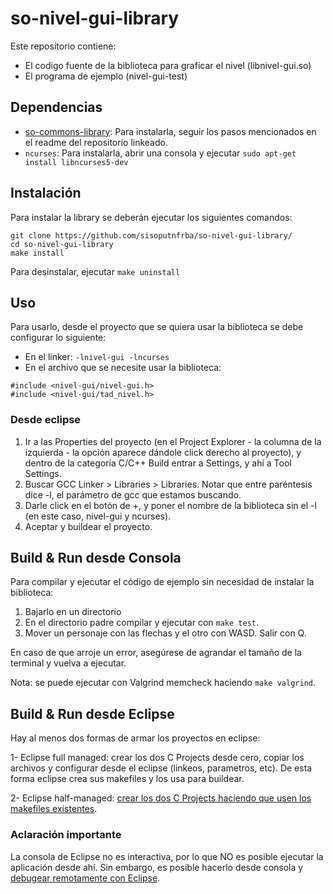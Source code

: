 # so-nivel-gui-library

Este repositorio contiene:

- El codigo fuente de la biblioteca para graficar el nivel (libnivel-gui.so)
- El programa de ejemplo (nivel-gui-test)

## Dependencias

- [so-commons-library](https://github.com/sisoputnfrba/so-commons-library): Para instalarla, seguir los pasos mencionados en el readme del repositorio linkeado.
- `ncurses`: Para instalarla, abrir una consola y ejecutar `sudo apt-get install libncurses5-dev`

## Instalación

Para instalar la library se deberán ejecutar los siguientes comandos:

```
git clone https://github.com/sisoputnfrba/so-nivel-gui-library/
cd so-nivel-gui-library
make install
```

Para desinstalar, ejecutar `make uninstall`

## Uso

Para usarlo, desde el proyecto que se quiera usar la biblioteca se debe configurar lo siguiente:

- En el linker: `-lnivel-gui -lncurses`
- En el archivo que se necesite usar la biblioteca:
```
#include <nivel-gui/nivel-gui.h>
#include <nivel-gui/tad_nivel.h>
```

### Desde eclipse

1) Ir a las Properties del proyecto (en el Project Explorer - la columna de la izquierda - la opción aparece dándole click derecho al proyecto), y dentro de la categoría C/C++ Build entrar a Settings, y ahí a Tool Settings.
2) Buscar GCC Linker > Libraries > Libraries. Notar que entre paréntesis dice -l, el parámetro de gcc que estamos buscando.
3) Darle click en el botón de +, y poner el nombre de la biblioteca sin el -l (en este caso, nivel-gui y ncurses).
4) Aceptar y buildear el proyecto.

## Build & Run desde Consola

Para compilar y ejecutar el código de ejemplo sin necesidad de instalar la biblioteca:

1) Bajarlo en un directorio
2) En el directorio padre compilar y ejecutar con `make test`.
3) Mover un personaje con las flechas y el otro con WASD. Salir con Q.

En caso de que arroje un error, asegúrese de agrandar el tamaño de la terminal y vuelva a ejecutar.

Nota: se puede ejecutar con Valgrind memcheck haciendo `make valgrind`.

## Build & Run desde Eclipse

Hay al menos dos formas de armar los proyectos en eclipse:

1- Eclipse full managed: crear los dos C Projects desde cero, copiar los archivos y configurar desde el eclipse (linkeos, parametros, etc). De esta forma eclipse crea sus makefiles y los usa para buildear.

2- Eclipse half-managed: [crear los dos C Projects haciendo que usen los makefiles existentes](https://www.youtube.com/watch?v=PgrORWmUxkI).

### Aclaración importante

La consola de Eclipse no es interactiva, por lo que NO es posible ejecutar la aplicación desde ahí. Sin embargo, es posible hacerlo desde consola y [debugear remotamente con Eclipse](https://www.youtube.com/watch?v=MNd8KZlDQUk).
